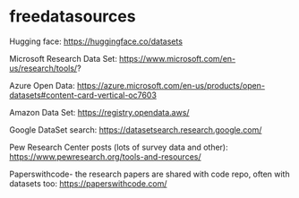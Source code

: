 # freedatasources

Hugging face: https://huggingface.co/datasets

Microsoft Research Data Set: https://www.microsoft.com/en-us/research/tools/?

Azure Open Data: https://azure.microsoft.com/en-us/products/open-datasets#content-card-vertical-oc7603

Amazon Data Set: https://registry.opendata.aws/

Google DataSet search: https://datasetsearch.research.google.com/

Pew Research Center posts (lots of survey data and other): https://www.pewresearch.org/tools-and-resources/

Paperswithcode- the research papers are shared with code repo, often with datasets too: https://paperswithcode.com/

